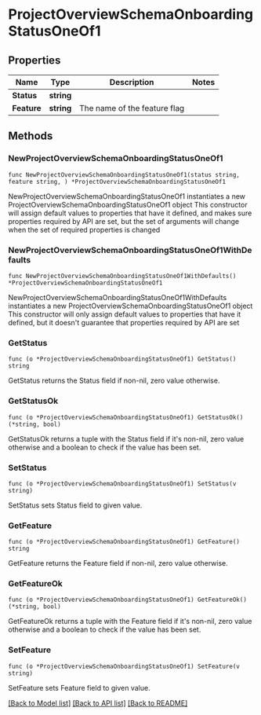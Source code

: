 # ProjectOverviewSchemaOnboardingStatusOneOf1

## Properties

Name | Type | Description | Notes
------------ | ------------- | ------------- | -------------
**Status** | **string** |  | 
**Feature** | **string** | The name of the feature flag | 

## Methods

### NewProjectOverviewSchemaOnboardingStatusOneOf1

`func NewProjectOverviewSchemaOnboardingStatusOneOf1(status string, feature string, ) *ProjectOverviewSchemaOnboardingStatusOneOf1`

NewProjectOverviewSchemaOnboardingStatusOneOf1 instantiates a new ProjectOverviewSchemaOnboardingStatusOneOf1 object
This constructor will assign default values to properties that have it defined,
and makes sure properties required by API are set, but the set of arguments
will change when the set of required properties is changed

### NewProjectOverviewSchemaOnboardingStatusOneOf1WithDefaults

`func NewProjectOverviewSchemaOnboardingStatusOneOf1WithDefaults() *ProjectOverviewSchemaOnboardingStatusOneOf1`

NewProjectOverviewSchemaOnboardingStatusOneOf1WithDefaults instantiates a new ProjectOverviewSchemaOnboardingStatusOneOf1 object
This constructor will only assign default values to properties that have it defined,
but it doesn't guarantee that properties required by API are set

### GetStatus

`func (o *ProjectOverviewSchemaOnboardingStatusOneOf1) GetStatus() string`

GetStatus returns the Status field if non-nil, zero value otherwise.

### GetStatusOk

`func (o *ProjectOverviewSchemaOnboardingStatusOneOf1) GetStatusOk() (*string, bool)`

GetStatusOk returns a tuple with the Status field if it's non-nil, zero value otherwise
and a boolean to check if the value has been set.

### SetStatus

`func (o *ProjectOverviewSchemaOnboardingStatusOneOf1) SetStatus(v string)`

SetStatus sets Status field to given value.


### GetFeature

`func (o *ProjectOverviewSchemaOnboardingStatusOneOf1) GetFeature() string`

GetFeature returns the Feature field if non-nil, zero value otherwise.

### GetFeatureOk

`func (o *ProjectOverviewSchemaOnboardingStatusOneOf1) GetFeatureOk() (*string, bool)`

GetFeatureOk returns a tuple with the Feature field if it's non-nil, zero value otherwise
and a boolean to check if the value has been set.

### SetFeature

`func (o *ProjectOverviewSchemaOnboardingStatusOneOf1) SetFeature(v string)`

SetFeature sets Feature field to given value.



[[Back to Model list]](../README.md#documentation-for-models) [[Back to API list]](../README.md#documentation-for-api-endpoints) [[Back to README]](../README.md)


